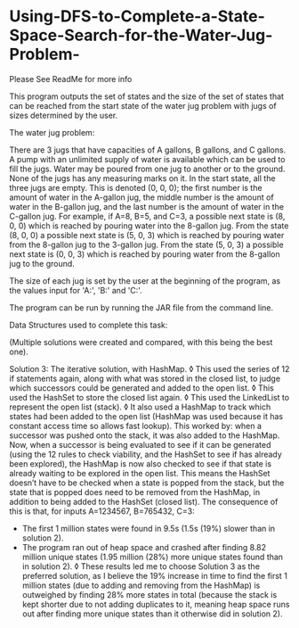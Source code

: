 # Using-DFS-to-Complete-a-State-Space-Search-for-the-Water-Jug-Problem-
Please See ReadMe for more info

This program outputs the set of states and the size of the set of states that can be reached from the start state of the water jug problem with jugs of sizes determined by the user.

The water jug problem:

There are 3 jugs that have capacities
of A gallons, B gallons, and C gallons. A pump with an unlimited supply of water is
available which can be used to fill the jugs. Water may be poured from one jug to
another or to the ground. None of the jugs has any measuring marks on it. In the start
state, all the three jugs are empty. This is denoted (0, 0, 0); the first number is the
amount of water in the A-gallon jug, the middle number is the amount of water in the
B-gallon jug, and the last number is the amount of water in the C-gallon jug. For
example, if A=8, B=5, and C=3, a possible next state is (8, 0, 0) which is reached by
pouring water into the 8-gallon jug. From the state (8, 0, 0) a possible next state is (5,
0, 3) which is reached by pouring water from the 8-gallon jug to the 3-gallon jug. From
the state (5, 0, 3) a possible next state is (0, 0, 3) which is reached by pouring water
from the 8-gallon jug to the ground.

The size of each jug is set by the user at the beginning of the program, as the values input for 'A:', 'B:' and 'C:'.

The program can be run by running the JAR file from the command line.





Data Structures used to complete this task:

(Multiple solutions were created and compared, with this being the best one).

Solution 3: The iterative solution, with HashMap.
◊ This used the series of 12 if statements again, along with what was stored in the 
closed list, to judge which successors could be generated and added to the open list.
◊ This used the HashSet to store the closed list again.
◊ This used the LinkedList to represent the open list (stack).
◊ It also used a HashMap to track which states had been added to the open list
(HashMap was used because it has constant access time so allows fast lookup). This
worked by: when a successor was pushed onto the stack, it was also added to the 
HashMap. Now, when a successor is being evaluated to see if it can be generated 
(using the 12 rules to check viability, and the HashSet to see if has already been 
explored), the HashMap is now also checked to see if that state is already waiting to 
be explored in the open list. This means the HashSet doesn’t have to be checked 
when a state is popped from the stack, but the state that is popped does need to be 
removed from the HashMap, in addition to being added to the HashSet (closed list).
The consequence of this is that, for inputs A=1234567, B=765432, C=3:
- The first 1 million states were found in 9.5s (1.5s (19%) slower than in 
solution 2).
- The program ran out of heap space and crashed after finding 8.82 million 
unique states (1.95 million (28%) more unique states found than in solution 
2).
◊ These results led me to choose Solution 3 as the preferred solution, as I believe the 
19% increase in time to find the first 1 million states (due to adding and removing 
from the HashMap) is outweighed by finding 28% more states in total (because the 
stack is kept shorter due to not adding duplicates to it, meaning heap space runs out 
after finding more unique states than it otherwise did in solution 2).
